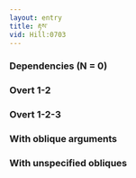 ```yaml
---
layout: entry
title: རྟས་
vid: Hill:0703
---
```

### Dependencies (N = 0)


### Overt 1-2


### Overt 1-2-3


### With oblique arguments


### With unspecified obliques
